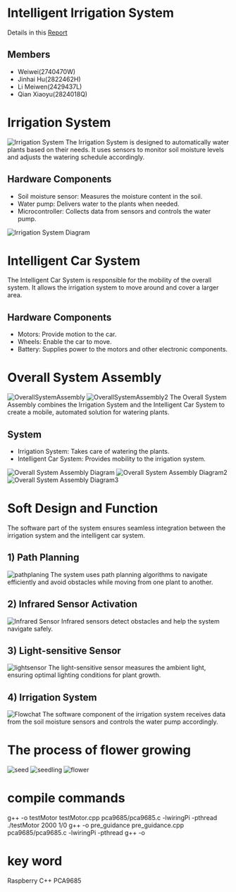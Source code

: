 # Intelligent Irrigation System
Details in this [Report](Technical_Report.pdf) 
## Members
- Weiwei(2740470W)
- Jinhai Hu(2822462H)
- Li Meiwen(2429437L)
- Qian Xiaoyu(2824018Q)

# Irrigation System
![Irrigation System](pics/system.jpg)
The Irrigation System is designed to automatically water plants based on their needs. It uses sensors to monitor soil moisture levels and adjusts the watering schedule accordingly.

## Hardware Components

- Soil moisture sensor: Measures the moisture content in the soil.
- Water pump: Delivers water to the plants when needed.
- Microcontroller: Collects data from sensors and controls the water pump.

![Irrigation System Diagram](pics/Soil_sensor.png)

# Intelligent Car System

The Intelligent Car System is responsible for the mobility of the overall system. It allows the irrigation system to move around and cover a larger area.

## Hardware Components

- Motors: Provide motion to the car.
- Wheels: Enable the car to move.
- Battery: Supplies power to the motors and other electronic components.


# Overall System Assembly
![OverallSystemAssembly](pics/Overall_system.png)
![OverallSystemAssembly2](pics/struction.png)
The Overall System Assembly combines the Irrigation System and the Intelligent Car System to create a mobile, automated solution for watering plants.

## System

- Irrigation System: Takes care of watering the plants.
- Intelligent Car System: Provides mobility to the irrigation system.

![Overall System Assembly Diagram](pics/motor.png)
![Overall System Assembly Diagram2](pics/servo.png)
![Overall System Assembly Diagram3](pics/PCA9685.png)

# Soft Design and Function

The software part of the system ensures seamless integration between the irrigation system and the intelligent car system.

## 1) Path Planning
![pathplaning](pics/pathplaning.png)
The system uses path planning algorithms to navigate efficiently and avoid obstacles while moving from one plant to another.

## 2) Infrared Sensor Activation
![Infrared Sensor](pics/Infrared_sensor.png)
Infrared sensors detect obstacles and help the system navigate safely.

## 3) Light-sensitive Sensor
![lightsensor](pics/lightsensor.png)
The light-sensitive sensor measures the ambient light, ensuring optimal lighting conditions for plant growth.

## 4) Irrigation System
![Flowchat](pics/Flowchat.png)
The software component of the irrigation system receives data from the soil moisture sensors and controls the water pump accordingly.

# The process of flower growing
![seed](pics/seed.jpg)
![seedling](pics/seedling.jpg)
![flower](pics/flower.jpg)

# compile commands
g++ -o testMotor testMotor.cpp pca9685/pca9685.c -lwiringPi -pthread ./testMotor 2000 1/0
g++ -o pre_guidance pre_guidance.cpp pca9685/pca9685.c -lwiringPi -pthread
g++ -o 
# key word
Raspberry C++ PCA9685
